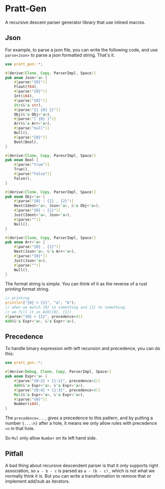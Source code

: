 # Pratt-Gen

A recursive descent parser generator library that use inlined macros.

## Json

For example, to parse a json file, you can write the following code, and use `parse<Json>` to parse a json formatted string. That's it.

```rust
use pratt_gen::*;

#[derive(Clone, Copy, ParserImpl, Space)]
pub enum Json<'a> {
    #[parse("{0}")]
    Float(f64),
    #[parse("{0}")]
    Int(i64),
    #[parse("{0}")]
    Str(&'a str),
    #[parse("{{ {0} }}")]
    Obj(&'a Obj<'a>),
    #[parse("[ {0} ]")]
    Arr(&'a Arr<'a>),
    #[parse("null")]
    Null(),
    #[parse("{0}")]
    Bool(Bool),
}

#[derive(Clone, Copy, ParesrImpl, Space)]
pub enum Bool {
    #[parse("true")]
    True(),
    #[parse("false")]
    False(),
}

#[derive(Clone, Copy, ParserImpl, Space)]
pub enum Obj<'a> {
    #[parse("{0} : {1} , {2}")]
    Next(Ident<'a>, Json<'a>, &'a Obj<'a>),
    #[parse("{0} : {1}")]
    Just(Ident<'a>, Json<'a>),
    #[parse("")]
    Null(),
}

#[derive(Clone, Copy, ParserImpl, Space)]
pub enum Arr<'a> {
    #[parse("{0} , {1}")]
    Next(Json<'a>, &'a Arr<'a>),
    #[parse("{0}")]
    Just(Json<'a>),
    #[parse("")]
    Null(),
}
```

The format string is simple. You can think of it as the reverse of a rust printing format string.

```rust
// printing
println!("{0} + {1}", "a", "b");
// when we match {0} to something and {1} to something. 
// we fill it as Add({0}, {1})
#[parse("{0} + {1}", precedence=4)]
Add(&'a Expr<'a>, &'a Expr<'a>),
```

## Precedence

To handle binary expression with left recursion and precedence, you can do this:

```rust
use pratt_gen::*;

#[derive(Debug, Clone, Copy, ParserImpl, Space)]
pub enum Expr<'a> {
    #[parse("{0:2} + {1:1}", precedence=2)]
    Add(&'a Expr<'a>, &'a Expr<'a>),
    #[parse("{0:4} + {1:3}", precedence=4)]
    Mul(&'a Expr<'a>, &'a Expr<'a>),
    #[parse("{0}")]
    Number(i64),
}

```

The `precedence=...`, gives a precedence to this pattern, and by putting a number `{...:n}` after a hole, it means we only allow rules with precedence `<n` in that hole.

So `Mul` only allow `Number` on its left hand side.

## Pitfall

A bad thing about recursive descendent parser is that it only supports right association, so `a - b - c` is parsed as `a - (b - c)` , which is not what we normally think it is. But you can write a transformation to remove that or implement add/sub as iterators.
